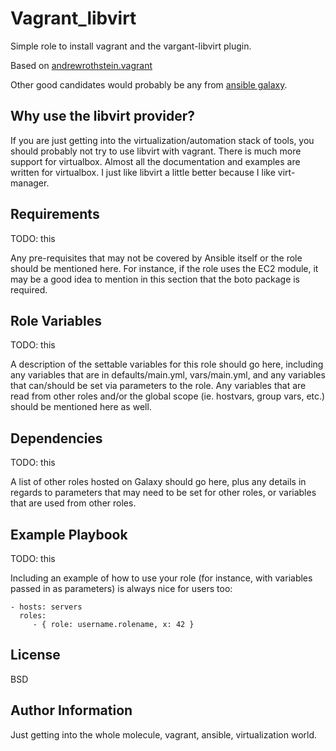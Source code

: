 Vagrant_libvirt
=========

Simple role to install vagrant and the vargant-libvirt plugin.

Based on [andrewrothstein.vagrant](https://galaxy.ansible.com/diodonfrost/vagrant)

Other good candidates would probably be any from [ansible galaxy](https://galaxy.ansible.com/search?keywords=vagrant&order_by=-relevance&page=1&deprecated=false&type=role).

Why use the libvirt provider?
-----------------------------
If you are just getting into the virtualization/automation stack of tools,
you should probably not try to use libvirt with vagrant.
There is much more support for virtualbox. Almost all the documentation and
examples are written for virtualbox. I just like libvirt a little better because
I like virt-manager.

Requirements
------------

TODO: this

Any pre-requisites that may not be covered by Ansible itself or the role should be mentioned here. For instance, if the role uses the EC2 module, it may be a good idea to mention in this section that the boto package is required.

Role Variables
--------------

TODO: this

A description of the settable variables for this role should go here, including any variables that are in defaults/main.yml, vars/main.yml, and any variables that can/should be set via parameters to the role. Any variables that are read from other roles and/or the global scope (ie. hostvars, group vars, etc.) should be mentioned here as well.

Dependencies
------------

TODO: this

A list of other roles hosted on Galaxy should go here, plus any details in regards to parameters that may need to be set for other roles, or variables that are used from other roles.

Example Playbook
----------------

TODO: this

Including an example of how to use your role (for instance, with variables passed in as parameters) is always nice for users too:

    - hosts: servers
      roles:
         - { role: username.rolename, x: 42 }

License
-------

BSD

Author Information
------------------

Just getting into the whole molecule, vagrant, ansible, virtualization world.